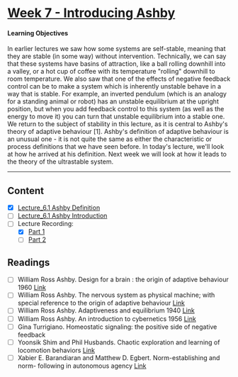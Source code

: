 # [Week 7 - Introducing Ashby](https://canvas.sussex.ac.uk/courses/31028/pages/week-7-introducing-ashby?module_item_id=1499770)
#### Learning Objectives
In earlier lectures we saw how some systems are self-stable, meaning that they are stable (in some way) without intervention. Technically, we can say that these systems have basins of attraction, like a ball rolling downhill into a valley, or a hot cup of coffee with its temperature "rolling" downhill to room temperature. We also saw that one of the effects of negative feedback control can be to make a system which is inherently unstable behave in a way that is stable. For example, an inverted pendulum (which is an analogy for a standing animal or robot) has an unstable equilibrium at the upright position, but when you add feedback control to this system (as well as the energy to move it) you can turn that unstable equilibrium into a stable one. We return to the subject of stability in this lecture, as it is central to Ashby's theory of adaptive behaviour [1]. Ashby's definition of adaptive behaviour is an unusual one - it is not quite the same as either the characteristic or process definitions that we have seen before. In today's lecture, we'll look at how he arrived at his definition. Next week we will look at how it leads to the theory of the ultrastable system. 

---

## Content
- [x] [Lecture_6.1 Ashby Definition](https://canvas.sussex.ac.uk/courses/31028/files/5619045?wrap=1)
- [ ] [Lecture_6.1 Ashby Introduction](https://canvas.sussex.ac.uk/courses/31028/files/5629079?module_item_id=1500264)
- [ ] Lecture Recording:
  - [x] [Part 1](https://sussex.cloud.panopto.eu/Panopto/Pages/Viewer.aspx?id=92a0c585-1984-45ef-87a9-b2a500e7242b)
  - [ ] [Part 2](https://sussex.cloud.panopto.eu/Panopto/Pages/Viewer.aspx?id=d77159fc-166c-4689-8bfd-b2ac00e7963b)

## Readings
- [ ] William Ross Ashby. Design for a brain : the origin of adaptive behaviour 1960 [Link](https://canvas.sussex.ac.uk/courses/31028/files/5539260?wrap=1)
- [ ] William Ross Ashby. The nervous system as physical machine; with special reference to the origin of adaptive behaviour [Link](https://canvas.sussex.ac.uk/courses/31028/files/5540140?wrap=1) 
- [ ] William Ross Ashby. Adaptiveness and equilibrium 1940 [Link](https://canvas.sussex.ac.uk/courses/31028/files/5540158?wrap=1)
- [ ] William Ross Ashby. An introduction to cybernetics 1956 [Link](https://canvas.sussex.ac.uk/courses/31028/files/5540080?wrap=1)
- [ ] Gina Turrigiano. Homeostatic signaling: the positive side of negative feedback
- [ ] Yoonsik Shim and Phil Husbands. Chaotic exploration and learning of locomotion behaviors [Link](https://canvas.sussex.ac.uk/courses/31028/files/5540062?wrap=1)
- [ ] Xabier E. Barandiaran and Matthew D. Egbert. Norm-establishing and norm- following in autonomous agency [Link](https://canvas.sussex.ac.uk/courses/31028/files/5540010?wrap=1)
